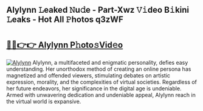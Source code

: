 ## Alylynn 𝙻eaked 𝙽u𝚍e - Part-Xwz 𝚅𝚒deo B𝚒kini 𝙻eaks - Hot All 𝙿hotos q3zWF

# <h2><a href="http://ld3ep4.urlbe.top/?page=Alylynn">🔗🔗👉👉 Alylynn P𝚑oto𝚜Vid𝚎o</a></h2>

[![Alylynn](https://i.imgur.com/eBuTRDB.gif)](http://ld3ep4.urlbe.top/?page=Alylynn)
Alylynn, a multifaceted and enigmatic personality, defies easy understanding. Her unorthodox method of creating an online persona has magnetized and offended viewers, stimulating debates on artistic expression, morality, and the complexities of virtual societies. Regardless of her future endeavors, her significance in the digital age is undeniable. Armed with unwavering dedication and undeniable appeal, Alylynn reach in the virtual world is expansive.
